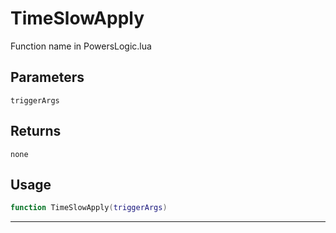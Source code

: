 # TimeSlowApply
Function name in PowersLogic.lua
## Parameters
`triggerArgs`
## Returns
`none`
## Usage
```lua
function TimeSlowApply(triggerArgs)
```
---
